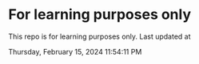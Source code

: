 # For learning purposes only
This repo is for learning purposes only.
Last updated at

Thursday, February 15, 2024 11:54:11 PM

